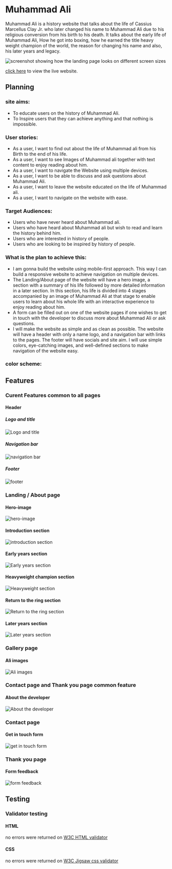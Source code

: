 # **Muhammad Ali**

Muhammad Ali is a history website that talks about the life of Cassius Marcellus Clay Jr. who later changed his name to Muhammad Ali due to his religious conversion from his birth to his death. It talks about the early life of Muhammad Ali, How he got into boxing, how he earned the title heavy weight champion of the world, the reason for changing his name and also, his later years and legacy.

![screenshot showing how the landing page looks on different screen sizes](/assets/docs/screenshots/amiresponsive.png)

[click here](https://faysal-ahmed-aweys.github.io/Muhammad-Ali/) to view the live website. 


## **Planning** 
### **site aims:** 
* To educate users on the history of Muhammad Ali. 
* To Inspire users that they can achieve anything and that nothing is impossible. 

### **User stories:**
* As a user, I want to find out about the life of Muhammad ali from his Birth to the end of his life.
* As a user, I want to see Images of Muhammad ali together with text content to enjoy reading about him.
* As a user, I want to navigate the Website using multiple devices.
* As a user, I want to be able to discuss and ask questions about Muhammad Ali.
* As a user, I want to leave the website educated on the life of Muhammad ali.
* As a user, I want to navigate on the website with ease.

### **Target Audiences:**
* Users who have never heard about Muhammad ali.
* Users who have heard about Muhammad ali but wish to read and learn the history behind him.
* Users who are interested in history of people.
* Users who are looking to be inspired by history of people.

### **What is the plan to achieve this:**

* I am gonna build the website using mobile-first approach. This way I can build a responsive website to achieve navigation on multiple devices.
* The Landing/About page of the website will have a hero image, a section with a summary of his life followed by more detailed information in a later section. In this section, his life is divided into 4 stages accompanied by an image of Muhammad Ali at that stage to enable users to learn about his whole life with an interactive experience to enjoy reading about him.
* A form can be filled out on one of the website pages if one wishes to get in touch with the developer to discuss more about Muhammad Ali or ask questions.
* I will make the website as simple and as clean as possible. The website will have a header with only a name logo, and a navigation bar with links to the pages. The footer will have socials and site aim. I will use simple colors, eye-catching images, and well-defined sections to make navigation of the website easy.

### **color scheme:**


## **Features**
### **Curent Features common to all pages**
#### **Header** 
##### **Logo and title** 
![Logo and title](/assets/docs/screenshots/logoandtitle.jpg)

##### **Navigation bar**
![navigation bar](/assets/docs/screenshots/navigationbar.png)

##### **Footer**
![footer](/assets/docs/screenshots/footer.jpg)

### **Landing / About page**
#### **Hero-image**
![hero-image](/assets/docs/screenshots/heroimage.png)

#### **Introduction section**
![introduction section](/assets/docs/screenshots/intro.png)

#### **Early years section**
![Early years section](/assets/docs/screenshots/early-years.png)

#### **Heavyweight champion section**
![Heavyweight section](/assets/docs/screenshots/champion.png)

#### **Return to the ring section**
![Return to the ring section](/assets/docs/screenshots/return.png)

#### **Later years section**
![Later years section](/assets/docs/screenshots/later-years.png)

### **Gallery page** 

#### **Ali images**
![Ali images](/assets/docs/screenshots/gallery.png)

### **Contact page and Thank you page common feature**

#### **About the developer**
![About the developer](/assets/docs/screenshots/aboutdeveloper.png)

### **Contact page** 
#### **Get in touch form**
![get in touch form](/assets/docs/screenshots/form.png)

### **Thank you page** 
#### **Form feedback**
![form feedback](/assets/docs/screenshots/thankyou.png)

## **Testing**
### **Validator testing**
#### **HTML**
no errors were returned on [W3C HTML validator](https://validator.w3.org/nu/?doc=https%3A%2F%2Ffaysal-ahmed-aweys.github.io%2FMuhammad-Ali%2F)

#### **CSS**
no errors were returned on [W3C Jigsaw css validator](https://jigsaw.w3.org/css-validator/validator?uri=https%3A%2F%2Ffaysal-ahmed-aweys.github.io%2FMuhammad-Ali%2F&profile=css3svg&usermedium=all&warning=1&vextwarning=&lang=en)













